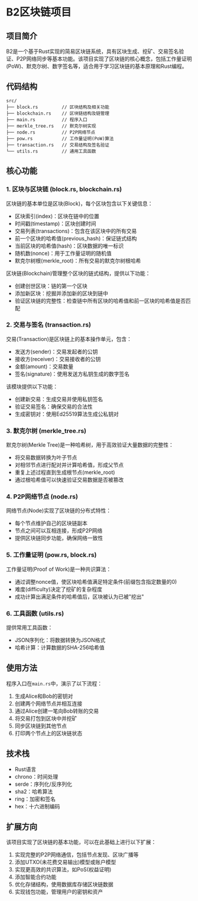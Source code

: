 # B2区块链项目

## 项目简介

B2是一个基于Rust实现的简易区块链系统，具有区块生成、挖矿、交易签名验证、P2P网络同步等基本功能。该项目实现了区块链的核心概念，包括工作量证明(PoW)、默克尔树、数字签名等，适合用于学习区块链的基本原理和Rust编程。

## 代码结构

```
src/
├── block.rs         // 区块结构及相关功能
├── blockchain.rs    // 区块链结构及链管理
├── main.rs          // 程序入口
├── merkle_tree.rs   // 默克尔树实现
├── node.rs          // P2P网络节点
├── pow.rs           // 工作量证明(PoW)算法
├── transaction.rs   // 交易结构及签名验证
└── utils.rs         // 通用工具函数
```

## 核心功能

### 1. 区块与区块链 (block.rs, blockchain.rs)

区块链的基本单位是区块(Block)，每个区块包含以下关键信息：
- 区块索引(index)：区块在链中的位置
- 时间戳(timestamp)：区块创建时间
- 交易列表(transactions)：包含在该区块中的所有交易
- 前一个区块的哈希值(previous_hash)：保证链式结构
- 当前区块的哈希值(hash)：区块数据的唯一标识
- 随机数(nonce)：用于工作量证明的随机值
- 默克尔树根(merkle_root)：所有交易的默克尔树根哈希

区块链(Blockchain)管理整个区块的链式结构，提供以下功能：
- 创建创世区块：链的第一个区块
- 添加新区块：挖掘并添加新的区块到链中
- 验证区块链的完整性：检查链中所有区块的哈希值和前一区块的哈希值是否匹配

### 2. 交易与签名 (transaction.rs)

交易(Transaction)是区块链上的基本操作单元，包含：
- 发送方(sender)：交易发起者的公钥
- 接收方(receiver)：交易接收者的公钥
- 金额(amount)：交易数量
- 签名(signature)：使用发送方私钥生成的数字签名

该模块提供以下功能：
- 创建新交易：生成交易并使用私钥签名
- 验证交易签名：确保交易的合法性
- 生成密钥对：使用Ed25519算法生成公私钥对

### 3. 默克尔树 (merkle_tree.rs)

默克尔树(Merkle Tree)是一种哈希树，用于高效验证大量数据的完整性：
- 将交易数据转换为叶子节点
- 对相邻节点进行配对并计算哈希值，形成父节点
- 重复上述过程直到生成根节点(merkle_root)
- 通过根哈希值可以快速验证交易数据是否被篡改

### 4. P2P网络节点 (node.rs)

网络节点(Node)实现了区块链的分布式特性：
- 每个节点维护自己的区块链副本
- 节点之间可以互相连接，形成P2P网络
- 提供区块链同步功能，确保网络一致性

### 5. 工作量证明 (pow.rs, block.rs)

工作量证明(Proof of Work)是一种共识算法：
- 通过调整nonce值，使区块哈希值满足特定条件(前缀包含指定数量的0)
- 难度(difficulty)决定了挖矿的复杂程度
- 成功计算出满足条件的哈希值后，区块被认为已被"挖出"

### 6. 工具函数 (utils.rs)

提供常用工具函数：
- JSON序列化：将数据转换为JSON格式
- 哈希计算：计算数据的SHA-256哈希值

## 使用方法

程序入口在`main.rs`中，演示了以下流程：
1. 生成Alice和Bob的密钥对
2. 创建两个网络节点并相互连接
3. 通过Alice创建一笔向Bob转账的交易
4. 将交易打包到区块中并挖矿
5. 同步区块链到其他节点
6. 打印两个节点上的区块链状态

## 技术栈

- Rust语言
- chrono：时间处理
- serde：序列化/反序列化
- sha2：哈希算法
- ring：加密和签名
- hex：十六进制编码

## 扩展方向

该项目实现了区块链的基本功能，可以在此基础上进行以下扩展：
1. 实现完整的P2P网络通信，包括节点发现、区块广播等
2. 添加UTXO(未花费交易输出)模型或账户模型
3. 实现更高效的共识算法，如PoS(权益证明)
4. 添加智能合约功能
5. 优化存储结构，使用数据库存储区块链数据
6. 实现钱包功能，管理用户的密钥和资产
